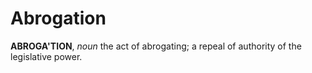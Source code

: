 # Abrogation

**ABROGA'TION**, _noun_ the act of abrogating; a repeal of authority of the legislative power.